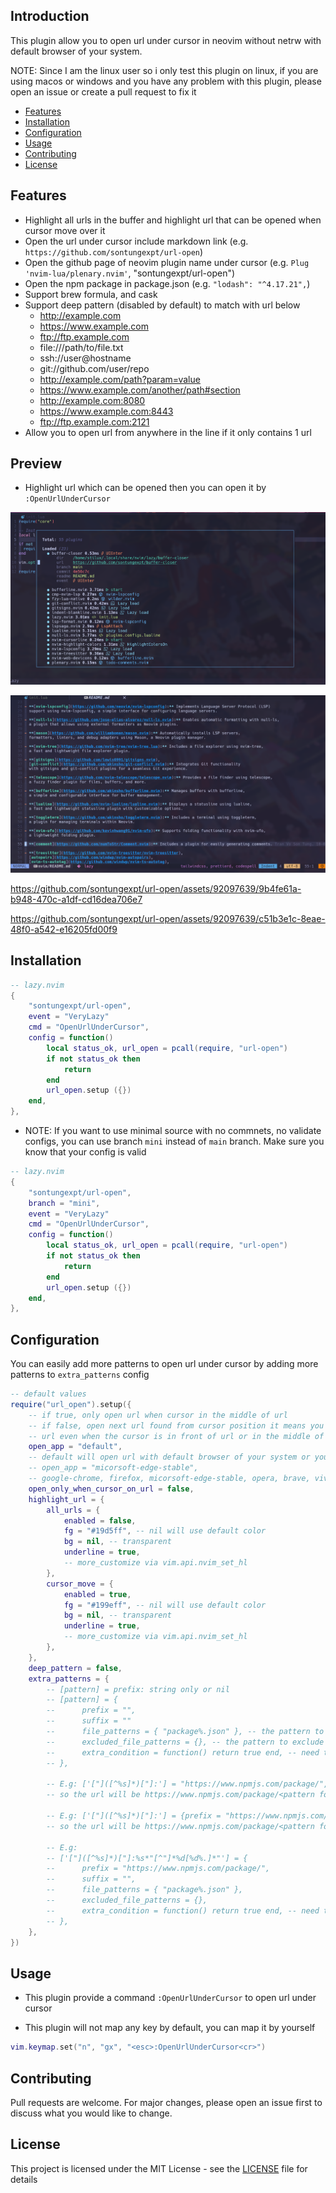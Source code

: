 ## Introduction

This plugin allow you to open url under cursor in neovim without netrw with
default browser of your system.

NOTE: Since I am the linux user so i only test this plugin on linux, if you
are using macos or windows and you have any problem with this plugin, please
open an issue or create a pull request to fix it

- [Features](#features)
- [Installation](#installation)
- [Configuration](#configuration)
- [Usage](#usage)
- [Contributing](#contributing)
- [License](#license)

<!--toc:end-->

## Features

- Highlight all urls in the buffer and highlight url that can be opened when cursor move over it
- Open the url under cursor include markdown link (e.g. `https://github.com/sontungexpt/url-open`)
- Open the github page of neovim plugin name under cursor (e.g. `Plug 'nvim-lua/plenary.nvim'`, "sontungexpt/url-open")
- Open the npm package in package.json (e.g. `"lodash": "^4.17.21",`)
- Support brew formula, and cask
- Support deep pattern (disabled by default) to match with url below
  - http://example.com
  - https://www.example.com
  - ftp://ftp.example.com
  - file:///path/to/file.txt
  - ssh://user@hostname
  - git://github.com/user/repo
  - http://example.com/path?param=value
  - https://www.example.com/another/path#section
  - http://example.com:8080
  - https://www.example.com:8443
  - ftp://ftp.example.com:2121
- Allow you to open url from anywhere in the line if it only contains 1 url

## Preview

- Highlight url which can be opened then you can open it by `:OpenUrlUnderCursor`

![highlight-url](./docs/readme/preview1.png)

![highlight-all-url](./docs/readme/preview2.png)

https://github.com/sontungexpt/url-open/assets/92097639/9b4fe61a-b948-470c-a1df-cd16dea706e7

https://github.com/sontungexpt/url-open/assets/92097639/c51b3e1c-8eae-48f0-a542-e16205fd00f9

## Installation

```lua
-- lazy.nvim
{
    "sontungexpt/url-open",
    event = "VeryLazy"
    cmd = "OpenUrlUnderCursor",
    config = function()
        local status_ok, url_open = pcall(require, "url-open")
        if not status_ok then
            return
        end
        url_open.setup ({})
    end,
},
```

- NOTE: If you want to use minimal source with no commnets, no validate configs,
  you can use branch `mini` instead of `main` branch. Make sure you know that your config is valid

```lua
-- lazy.nvim
{
    "sontungexpt/url-open",
    branch = "mini",
    event = "VeryLazy"
    cmd = "OpenUrlUnderCursor",
    config = function()
        local status_ok, url_open = pcall(require, "url-open")
        if not status_ok then
            return
        end
        url_open.setup ({})
    end,
},
```

## Configuration

You can easily add more patterns to open url under cursor by adding more patterns to `extra_patterns` config

```lua
-- default values
require("url_open").setup({
    -- if true, only open url when cursor in the middle of url
    -- if false, open next url found from cursor position it means you can open
    -- url even when the cursor is in front of url or in the middle of url
    open_app = "default",
    -- default will open url with default browser of your system or you can choose your browser like this
    -- open_app = "micorsoft-edge-stable",
    -- google-chrome, firefox, micorsoft-edge-stable, opera, brave, vivaldi
    open_only_when_cursor_on_url = false,
    highlight_url = {
        all_urls = {
            enabled = false,
            fg = "#19d5ff", -- nil will use default color
            bg = nil, -- transparent
            underline = true,
            -- more_customize via vim.api.nvim_set_hl
        },
        cursor_move = {
            enabled = true,
            fg = "#199eff", -- nil will use default color
            bg = nil, -- transparent
            underline = true,
            -- more_customize via vim.api.nvim_set_hl
        },
    },
    deep_pattern = false,
    extra_patterns = {
        -- [pattern] = prefix: string only or nil
        -- [pattern] = {
        --      prefix = "",
        --      suffix = ""
        --      file_patterns = { "package%.json" }, -- the pattern to match with full path of file
        --      excluded_file_patterns = {}, -- the pattern to exclude file full path
        --      extra_condition = function() return true end, -- need to return boolean
        -- },

        -- E.g: ['["]([^%s]*)["]:'] = "https://www.npmjs.com/package/",
        -- so the url will be https://www.npmjs.com/package/<pattern found>

        -- E.g: ['["]([^%s]*)["]:'] = {prefix = "https://www.npmjs.com/package/", suffix = "/issues"},
        -- so the url will be https://www.npmjs.com/package/<pattern found>/issues

        -- E.g:
        -- ['["]([^%s]*)["]:%s*"[^"]*%d[%d%.]*"'] = {
        --      prefix = "https://www.npmjs.com/package/",
        --      suffix = "",
        --      file_patterns = { "package%.json" },
        --      excluded_file_patterns = {},
        --      extra_condition = function() return true end, -- need to return boolean
        -- },
    },
})
```

## Usage

- This plugin provide a command `:OpenUrlUnderCursor` to open url under cursor

- This plugin will not map any key by default, you can map it by yourself

```lua
vim.keymap.set("n", "gx", "<esc>:OpenUrlUnderCursor<cr>")
```

## Contributing

Pull requests are welcome. For major changes, please open an issue first to discuss what you would like to change.

## License

This project is licensed under the MIT License - see the [LICENSE](LICENSE) file for details
